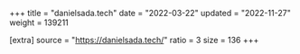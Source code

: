+++
title = "danielsada.tech"
date = "2022-03-22"
updated = "2022-11-27"
weight = 139211

[extra]
source = "https://danielsada.tech/"
ratio = 3
size = 136
+++
